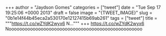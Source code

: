 
+++
author = "Jaydson Gomes"
categories = ["tweet"]
date = "Tue Sep 17 19:25:06 +0000 2013"
draft = false
image = "{TWEET_IMAGE}"
slug = "0b1e14f44b45eca2a530170e12127415b69ab261"
tags = ["tweet"]
title = """https://t.co/wZYdK2wyx6 N..."""
+++
https://t.co/wZYdK2wyx6 Noooooooooooooooooooooooooooooooooooooooooooooooooo
